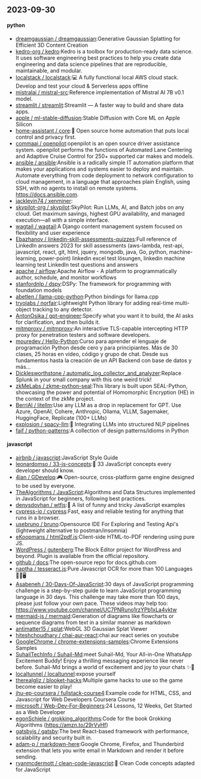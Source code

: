 ## 2023-09-30

#### python
* [dreamgaussian / dreamgaussian](https://github.com/dreamgaussian/dreamgaussian):Generative Gaussian Splatting for Efficient 3D Content Creation
* [kedro-org / kedro](https://github.com/kedro-org/kedro):Kedro is a toolbox for production-ready data science. It uses software engineering best practices to help you create data engineering and data science pipelines that are reproducible, maintainable, and modular.
* [localstack / localstack](https://github.com/localstack/localstack):💻 A fully functional local AWS cloud stack. Develop and test your cloud & Serverless apps offline
* [mistralai / mistral-src](https://github.com/mistralai/mistral-src):Reference implementation of Mistral AI 7B v0.1 model.
* [streamlit / streamlit](https://github.com/streamlit/streamlit):Streamlit — A faster way to build and share data apps.
* [apple / ml-stable-diffusion](https://github.com/apple/ml-stable-diffusion):Stable Diffusion with Core ML on Apple Silicon
* [home-assistant / core](https://github.com/home-assistant/core):🏡 Open source home automation that puts local control and privacy first.
* [commaai / openpilot](https://github.com/commaai/openpilot):openpilot is an open source driver assistance system. openpilot performs the functions of Automated Lane Centering and Adaptive Cruise Control for 250+ supported car makes and models.
* [ansible / ansible](https://github.com/ansible/ansible):Ansible is a radically simple IT automation platform that makes your applications and systems easier to deploy and maintain. Automate everything from code deployment to network configuration to cloud management, in a language that approaches plain English, using SSH, with no agents to install on remote systems. https://docs.ansible.com.
* [jacklevin74 / xenminer](https://github.com/jacklevin74/xenminer):
* [skypilot-org / skypilot](https://github.com/skypilot-org/skypilot):SkyPilot: Run LLMs, AI, and Batch jobs on any cloud. Get maximum savings, highest GPU availability, and managed execution—all with a simple interface.
* [wagtail / wagtail](https://github.com/wagtail/wagtail):A Django content management system focused on flexibility and user experience
* [Ebazhanov / linkedin-skill-assessments-quizzes](https://github.com/Ebazhanov/linkedin-skill-assessments-quizzes):Full reference of LinkedIn answers 2023 for skill assessments (aws-lambda, rest-api, javascript, react, git, html, jquery, mongodb, java, Go, python, machine-learning, power-point) linkedin excel test lösungen, linkedin machine learning test LinkedIn test questions and answers
* [apache / airflow](https://github.com/apache/airflow):Apache Airflow - A platform to programmatically author, schedule, and monitor workflows
* [stanfordnlp / dspy](https://github.com/stanfordnlp/dspy):DSPy: The framework for programming with foundation models
* [abetlen / llama-cpp-python](https://github.com/abetlen/llama-cpp-python):Python bindings for llama.cpp
* [tryolabs / norfair](https://github.com/tryolabs/norfair):Lightweight Python library for adding real-time multi-object tracking to any detector.
* [AntonOsika / gpt-engineer](https://github.com/AntonOsika/gpt-engineer):Specify what you want it to build, the AI asks for clarification, and then builds it.
* [mitmproxy / mitmproxy](https://github.com/mitmproxy/mitmproxy):An interactive TLS-capable intercepting HTTP proxy for penetration testers and software developers.
* [mouredev / Hello-Python](https://github.com/mouredev/Hello-Python):Curso para aprender el lenguaje de programación Python desde cero y para principiantes. Más de 30 clases, 25 horas en vídeo, código y grupo de chat. Desde sus fundamentos hasta la creación de un API Backend con base de datos y más...
* [Dicklesworthstone / automatic_log_collector_and_analyzer](https://github.com/Dicklesworthstone/automatic_log_collector_and_analyzer):Replace Splunk in your small company with this one weird trick!
* [zkMeLabs / zkme-python-seal](https://github.com/zkMeLabs/zkme-python-seal):This library is built upon SEAL-Python, showcasing the power and potential of Homomorphic Encryption (HE) in the context of the zkMe project.
* [BerriAI / litellm](https://github.com/BerriAI/litellm):Use any LLM as a drop in replacement for GPT. Use Azure, OpenAI, Cohere, Anthropic, Ollama, VLLM, Sagemaker, HuggingFace, Replicate (100+ LLMs)
* [explosion / spacy-llm](https://github.com/explosion/spacy-llm):🦙 Integrating LLMs into structured NLP pipelines
* [faif / python-patterns](https://github.com/faif/python-patterns):A collection of design patterns/idioms in Python

#### javascript
* [airbnb / javascript](https://github.com/airbnb/javascript):JavaScript Style Guide
* [leonardomso / 33-js-concepts](https://github.com/leonardomso/33-js-concepts):📜 33 JavaScript concepts every developer should know.
* [4ian / GDevelop](https://github.com/4ian/GDevelop):🎮 Open-source, cross-platform game engine designed to be used by everyone.
* [TheAlgorithms / JavaScript](https://github.com/TheAlgorithms/JavaScript):Algorithms and Data Structures implemented in JavaScript for beginners, following best practices.
* [denysdovhan / wtfjs](https://github.com/denysdovhan/wtfjs):🤪 A list of funny and tricky JavaScript examples
* [cypress-io / cypress](https://github.com/cypress-io/cypress):Fast, easy and reliable testing for anything that runs in a browser.
* [usebruno / bruno](https://github.com/usebruno/bruno):Opensource IDE For Exploring and Testing Api's (lightweight alternative to postman/insomnia)
* [eKoopmans / html2pdf.js](https://github.com/eKoopmans/html2pdf.js):Client-side HTML-to-PDF rendering using pure JS.
* [WordPress / gutenberg](https://github.com/WordPress/gutenberg):The Block Editor project for WordPress and beyond. Plugin is available from the official repository.
* [github / docs](https://github.com/github/docs):The open-source repo for docs.github.com
* [naptha / tesseract.js](https://github.com/naptha/tesseract.js):Pure Javascript OCR for more than 100 Languages 📖🎉🖥
* [Asabeneh / 30-Days-Of-JavaScript](https://github.com/Asabeneh/30-Days-Of-JavaScript):30 days of JavaScript programming challenge is a step-by-step guide to learn JavaScript programming language in 30 days. This challenge may take more than 100 days, please just follow your own pace. These videos may help too: https://www.youtube.com/channel/UC7PNRuno1rzYPb1xLa4yktw
* [mermaid-js / mermaid](https://github.com/mermaid-js/mermaid):Generation of diagrams like flowcharts or sequence diagrams from text in a similar manner as markdown
* [antimatter15 / splat](https://github.com/antimatter15/splat):WebGL 3D Gaussian Splat Viewer
* [hiteshchoudhary / chai-aur-react](https://github.com/hiteshchoudhary/chai-aur-react):chai aur react series on youtube
* [GoogleChrome / chrome-extensions-samples](https://github.com/GoogleChrome/chrome-extensions-samples):Chrome Extensions Samples
* [SuhailTechInfo / Suhail-Md](https://github.com/SuhailTechInfo/Suhail-Md):meet Suhail-Md, Your All-in-One WhatsApp Excitement Buddy! Enjoy a thrilling messaging experience like never before. Suhail-Md brings a world of excitement and joy to your chats ✨🤖
* [localtunnel / localtunnel](https://github.com/localtunnel/localtunnel):expose yourself
* [therealgliz / blooket-hacks](https://github.com/therealgliz/blooket-hacks):Multiple game hacks to use so the game become easier to play!
* [jhu-ep-coursera / fullstack-course4](https://github.com/jhu-ep-coursera/fullstack-course4):Example code for HTML, CSS, and Javascript for Web Developers Coursera Course
* [microsoft / Web-Dev-For-Beginners](https://github.com/microsoft/Web-Dev-For-Beginners):24 Lessons, 12 Weeks, Get Started as a Web Developer
* [egonSchiele / grokking_algorithms](https://github.com/egonSchiele/grokking_algorithms):Code for the book Grokking Algorithms (https://amzn.to/29rVyHf)
* [gatsbyjs / gatsby](https://github.com/gatsbyjs/gatsby):The best React-based framework with performance, scalability and security built in.
* [adam-p / markdown-here](https://github.com/adam-p/markdown-here):Google Chrome, Firefox, and Thunderbird extension that lets you write email in Markdown and render it before sending.
* [ryanmcdermott / clean-code-javascript](https://github.com/ryanmcdermott/clean-code-javascript):🛁 Clean Code concepts adapted for JavaScript
